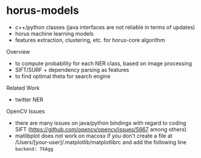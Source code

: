 # horus-models
- c++/python classes (java interfaces are not reliable in terms of updates)
- horus machine learning models
- features extraction, clustering, etc. for horus-core algorithm

Overview
- to compute probability for each NER class, based on image processing
- SIFT/SURF + dependency parsing as features
- to find optimal theta for search engine

Related Work
- twitter NER

OpenCV Issues
- there are many issues on java/python bindings with regard to coding SIFT (https://github.com/opencv/opencv/issues/5667 among others) 
- matlibplot does not work on macosx if you don't create a file at /Users/[your-user]/.matplotlib/matplotlibrc and add the following line ```backend: TkAgg```
